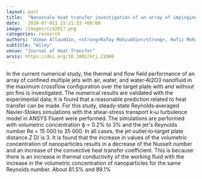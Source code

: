 ```yaml
---
layout: post
title:  "Nanoscale heat transfer investigation of an array of impinging jet systems with different working fluids under crossflow with and without pin fins"
date:   2020-07-011 21:21:53 +00:00
image: /images/ccd2017.png
categories: research
authors: "Usman Allauddin, <strong>Rafay Mohiuddin</strong>, Hafiz Mohammad Usman Khan, Naseem Uddin, Waqar A. Khan"
subtitle: "Wiley"
venue: "Journal of Heat Transfer"
arxiv: https://doi.org/10.1002/htj.21986
---
```

In the current numerical study, the thermal and flow field performance of an array of confined multiple jets with air, water, and water‐Al2O3 nanofluid in the maximum crossflow configuration over the target plate with and without pin fins is investigated. The numerical results are validated with the experimental data; it is found that a reasonable prediction related to heat transfer can be made. For this study, steady‐state Reynolds‐averaged Navier‐Stokes simulations with the shear‐stress transport k‐ω turbulence model in ANSYS Fluent were performed. The simulations are performed with volumetric concentration ϕ = 0.2% to 3% and the jet's Reynolds number Re = 15 000 to 35 000. In all cases, the jet outlet‐to‐target plate distance Z D/ is 3. It is found that the increase in values of the volumetric concentration of nanoparticles results in a decrease of the Nusselt number and an increase of the convective heat transfer coefficient. This is because there is an increase in thermal conductivity of the working fluid with the increase in the volumetric concentration of nanoparticles for the same Reynolds number. About 81.5% and 89.1%
